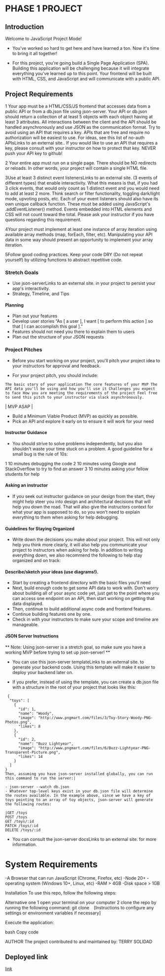 # PHASE 1 PROJECT 
## Introduction
Welcome to JavaScript Project Mode!

- You’ve worked so hard to get here and have learned a ton. Now it's time to bring it all together!

- For this project, you're going build a Single Page Application (SPA). Building this application will be challenging because it will integrate everything you've learned up to this point. Your frontend will be built with HTML, CSS, and JavaScript and will communicate with a public API.

## Project Requirements
1 Your app must be a HTML/CSS/JS frontend that accesses data from a public API or from a db.json file using json-server. Your API or db.json should return a collection of at least 5 objects with each object having at least 3 attributes. All interactions between the client and the API should be handled asynchronously and use JSON as the communication format. Try to avoid using an API that requires a key. APIs that are free and require no authorization will be easiest to use. For ideas, see this list of no-auth APIsLinks to an external site.. If you would like to use an API that requires a key, please consult with your instructor on how to protect that key. NEVER push your API key to github!

2 Your entire app must run on a single page. There should be NO redirects or reloads. In other words, your project will contain a single HTML file.

3Use at least 3 distinct event listenersLinks to an external site. (3 events of different types) that enable interactivity. What this means is that, if you had 3 click events, that would only count as 1 distinct event and you would need to add at least 2 more. Think search or filter functionality, toggling dark/light mode, upvoting posts, etc. Each of your event listeners should also have its own unique callback function. These must be added using JavaScript's .addEventListener() method. Events embedded into HTML elements and CSS will not count toward the total. Please ask your instructor if you have questions regarding this requirement.

4Your project must implement at least one instance of array iteration using available array methods (map, forEach, filter, etc). Manipulating your API data in some way should present an opportunity to implement your array iteration.

5Follow good coding practices. Keep your code DRY (Do not repeat yourself) by utilizing functions to abstract repetitive code.

### Stretch Goals
- Use json-serverLinks to an external site. in your project to persist your app's interactivity.
- Strategy, Timeline, and Tips
#### Planning
- Plan out your features
- Develop user stories
“As [ a user ], I want [ to perform this action ] so that [ I can accomplish this goal ].”
- Features should not need you there to explain them to users
- Plan out the structure of your JSON requests
### Project Pitches
- Before you start working on your project, you'll pitch your project idea to your instructors for approval and feedback.

- For your project pitch, you should include:

``The basic story of your application
The core features of your MVP
The API data you'll be using and how you'll use it
Challenges you expect to face
How you are meeting the requirements of the project
Feel free to send this pitch to your instructor via slack asynchronously.``

| MVP ASAP |

- Build a Minimum Viable Product (MVP) as quickly as possible.
- Pick an API and explore it early on to ensure it will work for your need
#### Instructor Guidance
- You should strive to solve problems independently, but you also shouldn't waste your time stuck on a problem. A good guideline for a small bug is the rule of 10s:

1 10 minutes debugging the code
2 10 minutes using Google and StackOverflow to try to find an answer
3 10 minutes asking your fellow students for help
#### Asking an instructor
- If you seek out instructor guidance on your design from the start, they might help steer you into design and architectural decisions that will help you down the road. That will also give the instructors context for what your app is supposed to do, so you won't need to explain everything to them when asking for help debugging.

#### Guidelines for Staying Organized
- Write down the decisions you make about your project. This will not only help you think more clearly, it will also help you communicate your project to instructors when asking for help. In addition to writing everything down, we also recommend the following to help stay organized and on track:

#### Describe/sketch your ideas (use diagrams!).
- Start by creating a frontend directory with the basic files you'll need
- Next, build enough code to get some API data to work with. Don't worry about building all of your async code yet, just get to the point where you can access one endpoint on an API, then start working on getting that data displayed.
- Then, continue to build additional async code and frontend features.
- Continue building features one by one.
- Check in with your instructors to make sure your scope and timeline are manageable.

#### JSON Server Instructions
** Note: Using json-server is a stretch goal, so make sure you have a working MVP before trying to set up json-server! **

- You can use this json-server templateLinks to an external site. to generate your backend code. Using this template will make it easier to deploy your backend later on.

- If you prefer, instead of using the template, you can create a db.json file with a structure in the root of your project that looks like this:
```
 {
  "toys": [
    {
      "id": 1,
      "name": "Woody",
      "image": "http://www.pngmart.com/files/3/Toy-Story-Woody-PNG-Photos.png",
      "likes": 8
    },
    {
      "id": 2,
      "name": "Buzz Lightyear",
      "image": "http://www.pngmart.com/files/6/Buzz-Lightyear-PNG-Transparent-Picture.png",
      "likes": 14
    }
  ]
}
Then, assuming you have json-server installed globally, you can run this command to run the server:|

- json-server --watch db.json
- Whatever top-level keys exist in your db.json file will determine the routes available. In the example above, since we have a key of toys pointing to an array of toy objects, json-server will generate the following routes:

|GET /toys
POST /toys
GET /toys/:id
PATCH /toys/:id
DELETE /toys/:id
```
- You can consult the json-server docsLinks to an external site. for more information.

# System Requirements
-A Browser that can run JavaScript (Chrome, Firefox, etc) -Node 20+ -operating system (Windows 10+, Linux, etc) -RAM > 4GB -Disk space > 1GB

Installation
To use this repo, follow the following steps:

Alternative one
1 open your terminal on your computer
2 clone the repo by running the following command: git clone **`` ``**
[Instructions to configure any settings or environment variables if necessary]

Execute the application:

bash Copy code

AUTHOR The project contributed to and maintained by:
 TERRY SOLIDAD
 ## Deployed link 
 [link](https://code3-js.vercel.app/)

